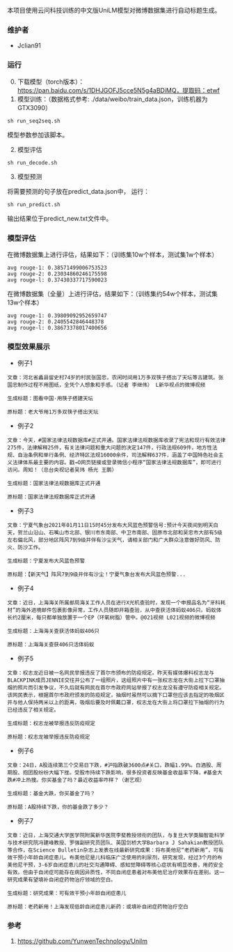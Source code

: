 本项目使用云问科技训练的中文版UniLM模型对微博数据集进行自动标题生成。

### 维护者

- Jclian91

### 运行

0. 下载模型（torch版本）：https://pan.baidu.com/s/1DHJGOFJ5cce5N5g4aBDiMQ，提取码：etwf
1. 模型训练：（数据格式参考: ./data/weibo/train_data.json，训练机器为GTX3090）

```
sh run_seq2seq.sh
```
模型参数参加该脚本。

2. 模型评估

```
sh run_decode.sh
```

3. 模型预测

将需要预测的句子放在predict_data.json中， 运行：

```
sh run_predict.sh
```

输出结果位于predict_new.txt文件中。

### 模型评估

在微博数据集上进行评估，结果如下：（训练集10w个样本，测试集1w个样本）

```
avg rouge-1: 0.38571499006753523
avg rouge-2: 0.23034860246175598
avg rouge-l: 0.37430337717590023
```

在微博数据集（全量）上进行评估，结果如下：（训练集约54w个样本，测试集13w个样本）

```
avg rouge-1: 0.39809092952659747
avg rouge-2: 0.2405542846448378
avg rouge-l: 0.38673378017400656
```

### 模型效果展示

- 例子1

```
文章：河北省蠡县留史村74岁的村民张国忠，农闲时间用1万多双筷子搭出了天坛等古建筑。张国忠制作过程不用图纸，全凭个人想象和手感。（记者 李继伟） L新华视点的微博视频

生成标题：图看中国·用筷子搭建天坛

原标题：老大爷用1万多双筷子搭出天坛
```

- 例子2

```
文章：今天，#国家法律法规数据库#正式开通。国家法律法规数据库收录了宪法和现行有效法律275件，法律解释25件，有关法律问题和重大问题的决定147件，行政法规609件，地方性法规、自治条例和单行条例、经济特区法规16000余件，司法解释637件，涵盖了中国特色社会主义法律体系最主要的内容。戳→O网页链接或登录微信小程序“国家法律法规数据库”，即可进行访问。周知！（总台央视记者吴玮 杨光 王鹏）

生成标题：国家法律法规数据库正式开通

原标题：国家法律法规数据库正式开通
```

- 例子3

```
文章：宁夏气象台2021年01月11日15时45分发布大风蓝色预警信号:预计今天夜间到明天白天，贺兰山沿山、石嘴山市北部、银川市东南部、中卫市南部、固原市北部和吴忠市大部有5级左右偏北风，部分地区阵风7到9级并伴有沙尘天气，请相关部门和广大群众注意做好防风、防火、防沙工作。

生成标题：宁夏发布大风蓝色预警

原标题：【新天气】阵风7到9级并伴有沙尘！宁夏气象台发布大风蓝色预警...
```

- 例子4

```
文章：近日，上海海关所属邮局海关工作人员在进行X光机查验时，发现一个申报品名为“牙科耗材”的海外进境邮件包裹影像异常，工作人员随即开箱查验，从中查获活体蚂蚁406只。蚂蚁体长约2厘米，每只都单独放置于一个EP（环氧树脂）管中。@021视频 L021视频的微博视频

生成标题：上海海关查获活体蚂蚁406只

原标题：上海海关查获406只活体蚂蚁
```

- 例子5

```
文章：权志龙近日被一名网民举报违反了首尔市颁布的防疫规定。昨天有媒体爆料权志龙与BLACKPINK成员JENNIE交往并公布了一组照片，这组照片中有一张权志龙在大街上拉下口罩抽烟的照片而引发争议，不久后就有网民在首尔市政府网站举报了权志龙没有遵守防疫相关规定。该网民表示，根据首尔市政府颁发的防疫规定，抽烟时虽然可以摘下口罩但应该去指定的吸烟区并与他人保持两米以上的距离，吸烟后要及时佩戴口罩，权志龙在大街上将口罩拉下抽烟的行为已经违反了相关规定。

生成标题：权志龙被举报违反防疫规定

原标题：权志龙被举报违反防疫规定
```

- 例子6

```
文章：24日，A股连续第三个交易日下跌，#沪指跌破3600点#关口，跌幅1.99%。白酒股、周期股、抱团股纷纷大幅下挫。受股市持续下跌影响，很多投资者反映基金收益率下降，#基金大跌#冲上热搜。你买基金了吗？最近收益率咋样？（谢艺观）

生成标题：基金大跌，你买基金了吗？

原标题：A股持续下跌，你的基金跌了多少？
```

- 例子7

```
文章：近日，上海交通大学医学院附属新华医院李斐教授领衔的团队，与复旦大学类脑智能科学与技术研究院冯建峰教授、罗强副研究员团队、英国剑桥大学Barbara J Sahakian教授团队等合作，在Science Bulletin杂志上发表在线最新研究成果：将布美他尼“老药新用”，可有效干预小年龄自闭症患儿。布美他尼是儿科临床广泛使用的利尿剂，研究发现，经过3个月的布美他尼干预，3-6岁自闭症患儿的社交沟通障碍、感知觉障碍等核心症状有明显改善，用药安全有效。但由于自闭症可能存在病因异质性，不同自闭症患者对布美他尼治疗效果存在差别。这一研究成果有望填补自闭症药物治疗领域的空白。

生成标题：研究成果：可有效干预小年龄自闭症患儿

原标题：老药新用！上海发现低龄自闭症患儿新药：或填补自闭症药物治疗空白
```



### 参考

1. https://github.com/YunwenTechnology/Unilm